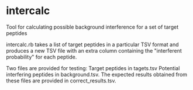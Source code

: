# intercalc
Tool for calculating possible background interference for a set of target peptides

intercalc.rb takes a list of target peptides in a particular TSV format and produces a new TSV file with an extra column containing the "interferent probability" for each peptide.

Two files are provided for testing: Target peptides in tagets.tsv Potential interfering peptides in background.tsv. The expected results obtained from these files are provided in correct_results.tsv.
